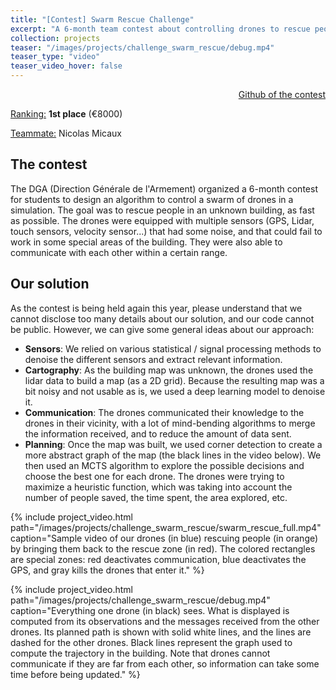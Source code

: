 ```yaml
---
title: "[Contest] Swarm Rescue Challenge"
excerpt: "A 6-month team contest about controlling drones to rescue people in a collapsed building, where we won the 1st prize!"
collection: projects
teaser: "/images/projects/challenge_swarm_rescue/debug.mp4"
teaser_type: "video"
teaser_video_hover: false
---
```


<div style="text-align: right"> <a href="https://github.com/embaba/swarm-rescue" target="_blank"><i class="fab fa-fw fa-github" aria-hidden="true" style="color: #000"></i>Github of the contest</a> </div>

<ins>Ranking:</ins> **1st place** (€8000)

<ins>Teammate:</ins> Nicolas Micaux

## The contest
The DGA (Direction Générale de l'Armement) organized a 6-month contest for students to design an algorithm to control a swarm of drones in a simulation. The goal was to rescue people in an unknown building, as fast as possible. The drones were equipped with multiple sensors (GPS, Lidar, touch sensors, velocity sensor...) that had some noise, and that could fail to work in some special areas of the building. They were also able to communicate with each other within a certain range.

## Our solution
As the contest is being held again this year, please understand that we cannot disclose too many details about our solution, and our code cannot be public. However, we can give some general ideas about our approach:
- **Sensors**: We relied on various statistical / signal processing methods to denoise the different sensors and extract relevant information.
- **Cartography**: As the building map was unknown, the drones used the lidar data to build a map (as a 2D grid). Because the resulting map was a bit noisy and not usable as is, we used a deep learning model to denoise it.
- **Communication**: The drones communicated their knowledge to the drones in their vicinity, with a lot of mind-bending algorithms to merge the information received, and to reduce the amount of data sent.
- **Planning**: Once the map was built, we used corner detection to create a more abstract graph of the map (the black lines in the video below). We then used an MCTS algorithm to explore the possible decisions and choose the best one for each drone. The drones were trying to maximize a heuristic function, which was taking into account the number of people saved, the time spent, the area explored, etc.

{% include project_video.html
path="/images/projects/challenge_swarm_rescue/swarm_rescue_full.mp4"
caption="Sample video of our drones (in blue) rescuing people (in orange) by bringing them back to the rescue zone (in red). The colored rectangles are special zones: red deactivates communication, blue deactivates the GPS, and gray kills the drones that enter it."
%}

{% include project_video.html
path="/images/projects/challenge_swarm_rescue/debug.mp4"
caption="Everything one drone (in black) sees. What is displayed is computed from its observations and the messages received from the other drones. Its planned path is shown with solid white lines, and the lines are dashed for the other drones. Black lines represent the graph used to compute the trajectory in the building. Note that drones cannot communicate if they are far from each other, so information can take some time before being updated."
%}